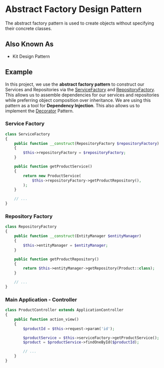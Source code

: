 # Abstract Factory Design Pattern

The abstract factory pattern is used to create objects without specifying their concrete classes.

## Also Known As

* Kit Design Pattern

## Example

In this project, we use the **abstract factory pattern** to construct our Services and Repositories
via the [ServiceFactory](../../../src/Service/ServiceFactory.php) and
[RepositoryFactory](../../../src/EntityRepository/RepositoryFactory.php). This allows us to assemble
dependencies for our services and repositories while preferring object composition over inheritance.
We are using this pattern as a tool for **Dependency Injection**. This also allows us to implement
the [Decorator](../Decorator) Pattern.

### Service Factory

```php
class ServiceFactory
{
    public function __construct(RepositoryFactory $repositoryFactory)
    {
        $this->repositoryFactory = $repositoryFactory;
    }

    public function getProductService()
    {
        return new ProductService(
            $this->repositoryFactory->getProductRepository(),
        );
    }

    // ...
}
```

### Repository Factory

```php
class RepositoryFactory
{
    public function __construct(EntityManager $entityManager)
    {
        $this->entityManager = $entityManager;
    }

    public function getProductRepository()
    {
        return $this->entityManager->getRepository(Product::class);
    }

    // ...
}
```

### Main Application - Controller

```php
class ProductController extends ApplicationController
{
    public function action_view()
    {
        $productId = $this->request->param('id');

        $productService = $this->serviceFactory->getProductService();
        $product = $productService->findOneById($productId);

        // ...
    }
}
```
